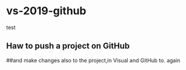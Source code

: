 # vs-2019-github
test
## Haw to push a project on GitHub

##and make changes also to the project,in Visual and GitHub to.
again
